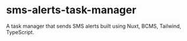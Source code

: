 # sms-alerts-task-manager
A task manager that sends SMS alerts built using Nuxt, BCMS, Tailwind, TypeScript.
